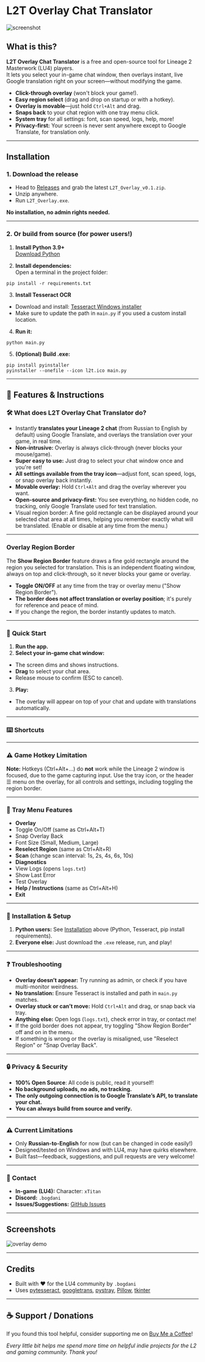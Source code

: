 # L2T Overlay Chat Translator

![screenshot](docs/screenshot.png)

## What is this?

**L2T Overlay Chat Translator** is a free and open-source tool for Lineage 2 Masterwork (LU4) players.  
It lets you select your in-game chat window, then overlays instant, live Google translation right on your screen—without modifying the game.

- **Click-through overlay** (won't block your game!).
- **Easy region select** (drag and drop on startup or with a hotkey).
- **Overlay is movable**—just hold `Ctrl+Alt` and drag.
- **Snaps back** to your chat region with one tray menu click.
- **System tray** for all settings: font, scan speed, logs, help, more!
- **Privacy-first:** Your screen is never sent anywhere except to Google Translate, for translation only.

---

## Installation

### 1. **Download the release**

- Head to [Releases](https://github.com/bodyionita/L2-Overlay/releases) and grab the latest `L2T_Overlay_v0.1.zip`.
- Unzip anywhere.
- Run `L2T_Overlay.exe`.

**No installation, no admin rights needed.**

---

### 2. **Or build from source (for power users!)**

1. **Install Python 3.9+**  
   [Download Python](https://www.python.org/downloads/)

2. **Install dependencies:**  
   Open a terminal in the project folder:
```
pip install -r requirements.txt
```

3. **Install Tesseract OCR**  
- Download and install: [Tesseract Windows installer](https://tesseract-ocr.github.io/tessdoc/Installation.html)
- Make sure to update the path in `main.py` if you used a custom install location.

4. **Run it:**  
```
python main.py
```

5. **(Optional) Build .exe:**  
```
pip install pyinstaller
pyinstaller --onefile --icon l2t.ico main.py
```


---


## 📖 Features & Instructions

### 🛠️ **What does L2T Overlay Chat Translator do?**

- Instantly **translates your Lineage 2 chat** (from Russian to English by default) using Google Translate, and overlays the translation over your game, in real time.
- **Non-intrusive:** Overlay is always click-through (never blocks your mouse/game).
- **Super easy to use:** Just drag to select your chat window once and you're set!
- **All settings available from the tray icon**—adjust font, scan speed, logs, or snap overlay back instantly.
- **Movable overlay:** Hold `Ctrl+Alt` and drag the overlay wherever you want.
- **Open-source and privacy-first:** You see everything, no hidden code, no tracking, only Google Translate used for text translation.
- Visual region border: A fine gold rectangle can be displayed around your selected chat area at all times, helping you remember exactly what will be translated. (Enable or disable at any time from the menu.)
---

### Overlay Region Border

The **Show Region Border** feature draws a fine gold rectangle around the region you selected for translation. This is an independent floating window, always on top and click-through, so it never blocks your game or overlay.

- **Toggle ON/OFF** at any time from the tray or overlay menu ("Show Region Border").
- **The border does not affect translation or overlay position**; it's purely for reference and peace of mind.
- If you change the region, the border instantly updates to match.

---

### 🚦 **Quick Start**

1. **Run the app.**
2. **Select your in-game chat window:**  
- The screen dims and shows instructions.
- **Drag** to select your chat area.
- Release mouse to confirm (ESC to cancel).
3. **Play:**  
- The overlay will appear on top of your chat and update with translations automatically.

---

### ⌨️ **Shortcuts**

---
### ⚠️ Game Hotkey Limitation

**Note:** Hotkeys (Ctrl+Alt+...) do **not** work while the Lineage 2 window is focused, due to the game capturing input.
Use the tray icon, or the header ☰ menu on the overlay, for all controls and settings, including toggling the region border.


---


### 📝 **Tray Menu Features**

- **Overlay**
- Toggle On/Off (same as Ctrl+Alt+T)
- Snap Overlay Back
- Font Size (Small, Medium, Large)
- **Reselect Region** (same as Ctrl+Alt+R)
- **Scan** (change scan interval: 1s, 2s, 4s, 6s, 10s)
- **Diagnostics**
- View Logs (opens `logs.txt`)
- Show Last Error
- Test Overlay
- **Help / Instructions** (same as Ctrl+Alt+H)
- **Exit**

---

### 🔧 **Installation & Setup**

1. **Python users:** See [Installation](#installation) above (Python, Tesseract, pip install requirements).
2. **Everyone else:** Just download the `.exe` release, run, and play!

---

### ❓ **Troubleshooting**

- **Overlay doesn’t appear:** Try running as admin, or check if you have multi-monitor weirdness.
- **No translation:** Ensure Tesseract is installed and path in `main.py` matches.  
- **Overlay stuck or can’t move:** Hold `Ctrl+Alt` and drag, or snap back via tray.
- **Anything else:** Open logs (`logs.txt`), check error in tray, or contact me!
- If the gold border does not appear, try toggling "Show Region Border" off and on in the menu.
- If something is wrong or the overlay is misaligned, use "Reselect Region" or "Snap Overlay Back".
---

### 🔒 **Privacy & Security**

- **100% Open Source**: All code is public, read it yourself!
- **No background uploads, no ads, no tracking.**
- **The only outgoing connection is to Google Translate’s API, to translate your chat.**
- **You can always build from source and verify.**

---

### ⚠️ **Current Limitations**

- Only **Russian-to-English** for now (but can be changed in code easily!)
- Designed/tested on Windows and with LU4, may have quirks elsewhere.
- Built fast—feedback, suggestions, and pull requests are very welcome!

---

### 👤 **Contact**

- **In-game (LU4):** Character: `xTitan`
- **Discord:** `.bogdani`
- **Issues/Suggestions:** [GitHub Issues](https://github.com/bodyionita/L2-Overlay/issues)

---

## Screenshots

![overlay demo](docs/overlay_demo.gif)

---

## Credits

- Built with ❤️ for the LU4 community by `.bogdani`
- Uses [pytesseract](https://github.com/madmaze/pytesseract), [googletrans](https://github.com/ssut/py-googletrans), [pystray](https://github.com/moses-palmer/pystray), [Pillow](https://python-pillow.org/), [tkinter](https://docs.python.org/3/library/tkinter.html)

---
## ☕ Support / Donations

If you found this tool helpful, consider supporting me on [Buy Me a Coffee](https://coff.ee/bodyionita)!

*Every little bit helps me spend more time on helpful indie projects for the L2 and gaming community. Thank you!*
